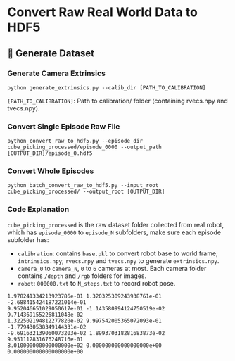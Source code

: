 # Convert Raw Real World Data to HDF5

## 💾  Generate Dataset
### Generate Camera Extrinsics
```console
python generate_extrinsics.py --calib_dir [PATH_TO_CALIBRATION]
```
`[PATH_TO_CALIBRATION]`: Path to calibration/ folder (containing rvecs.npy and tvecs.npy).

### Convert Single Episode Raw File
```console
python convert_raw_to_hdf5.py --episode_dir cube_picking_processed/episode_0000 --output_path [OUTPUT_DIR]/episode_0.hdf5
```

### Convert Whole Episodes
```console
python batch_convert_raw_to_hdf5.py --input_root cube_picking_processed/ --output_root [OUTPUT_DIR]
```

### Code Explanation
`cube_picking_processed` is the raw dataset folder collected from real robot, which has `episode_0000` to `episode_N` subfolders, make sure each episode subfolder has:
- `calibration`: contains `base.pkl` to convert robot base to world frame; `intrinsics.npy`; `rvecs.npy` and `tvecs.npy` to generate `extrinsics.npy`.
- `camera_0` to `camera_N`, `0` to `6` cameras at most. Each camera folder contains `/depth` and `/rgb` folders for images.
- `robot`: `000000.txt` to `N_steps.txt` to record robot pose.
```console
1.978241334213923786e-01 1.320325309243938761e-01 -2.688415424187221014e-01
9.952046651029050617e-01 -1.143580994124750519e-02 9.714369155226811048e-02
1.322502194812277820e-02 9.997542005365072093e-01 -1.779430538349144331e-02
-9.691632139060073203e-02 1.899370318281683873e-02 9.951112831676248716e-01
8.010000000000000000e+02 0.000000000000000000e+00 0.000000000000000000e+00
```